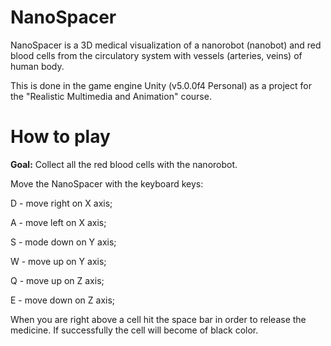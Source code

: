 # NanoSpacer
NanoSpacer is a 3D medical visualization of a nanorobot (nanobot) and red blood cells from the circulatory system with vessels (arteries, veins) of human body.

This is done in the game engine Unity (v5.0.0f4 Personal) as a project for the "Realistic Multimedia and Animation" course.

# How to play
<strong>Goal:</strong> Collect all the red blood cells with the nanorobot.

Move the NanoSpacer with the keyboard keys:

D - move right on X axis;

A - move left on X axis;

S - mode down on Y axis;

W - move up on Y axis;

Q - move up on Z axis;

E - move down on Z axis;

When you are right above a cell hit the space bar in order to release the medicine. If successfully the cell will become of black color.
